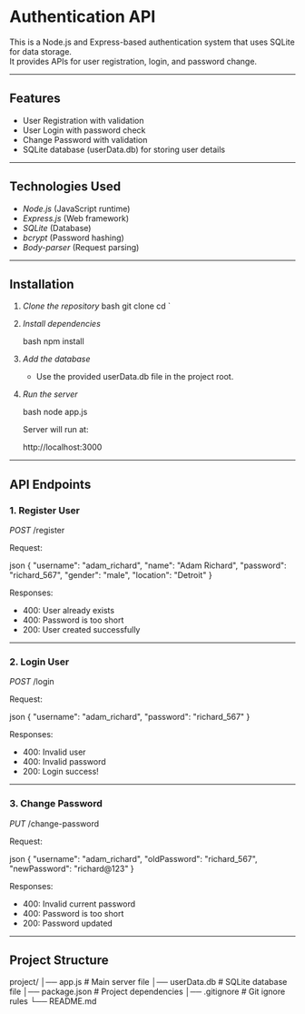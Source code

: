 # Authentication API

This is a Node.js and Express-based authentication system that uses SQLite for data storage.  
It provides APIs for user registration, login, and password change.

---

## Features
- User Registration with validation
- User Login with password check
- Change Password with validation
- SQLite database (userData.db) for storing user details

---

## Technologies Used
- *Node.js* (JavaScript runtime)
- *Express.js* (Web framework)
- *SQLite* (Database)
- *bcrypt* (Password hashing)
- *Body-parser* (Request parsing)

---

## Installation

1. *Clone the repository*
   bash
   git clone <your-repo-url>
   cd <project-folder>
`

2. *Install dependencies*

   bash
   npm install
   

3. *Add the database*

   * Use the provided userData.db file in the project root.


4. *Run the server*

   bash
   node app.js
   

   Server will run at:

   
   http://localhost:3000
   

---

## API Endpoints

### 1. Register User

*POST* /register

Request:

json
{
  "username": "adam_richard",
  "name": "Adam Richard",
  "password": "richard_567",
  "gender": "male",
  "location": "Detroit"
}


Responses:

* 400: User already exists
* 400: Password is too short
* 200: User created successfully

---

### 2. Login User

*POST* /login

Request:

json
{
  "username": "adam_richard",
  "password": "richard_567"
}


Responses:

* 400: Invalid user
* 400: Invalid password
* 200: Login success!

---

### 3. Change Password

*PUT* /change-password

Request:

json
{
  "username": "adam_richard",
  "oldPassword": "richard_567",
  "newPassword": "richard@123"
}


Responses:

* 400: Invalid current password
* 400: Password is too short
* 200: Password updated

---

## Project Structure


project/
│── app.js         # Main server file
│── userData.db    # SQLite database file
│── package.json   # Project dependencies
│── .gitignore     # Git ignore rules
└── README.md      




